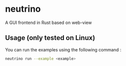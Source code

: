 # neutrino

A GUI frontend in Rust based on web-view

## Usage (only tested on Linux)

You can run the examples using the following command :

```bash
neutrino run --example <example>
```